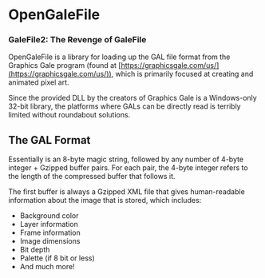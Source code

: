 OpenGaleFile
========================
### GaleFile2: The Revenge of GaleFile

OpenGaleFile is a library for loading up the GAL file format from the Graphics Gale program (found at [https://graphicsgale.com/us/](https://graphicsgale.com/us/)), which is primarily focused at creating and animated pixel art.

Since the provided DLL by the creators of Graphics Gale is a Windows-only 32-bit library, the platforms where GALs can be directly read is terribly limited without roundabout solutions.

## The GAL Format

Essentially is an 8-byte magic string, followed by any number of 4-byte integer + Gzipped buffer pairs. For each pair, the 4-byte integer refers to the length of the compressed buffer that follows it.

The first buffer is always a Gzipped XML file that gives human-readable information about the image that is stored, which includes:
* Background color
* Layer information
* Frame information
* Image dimensions
* Bit depth
* Palette (if 8 bit or less)
* And much more!

